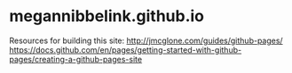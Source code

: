 # megannibbelink.github.io

Resources for building this site: 
http://jmcglone.com/guides/github-pages/
https://docs.github.com/en/pages/getting-started-with-github-pages/creating-a-github-pages-site
